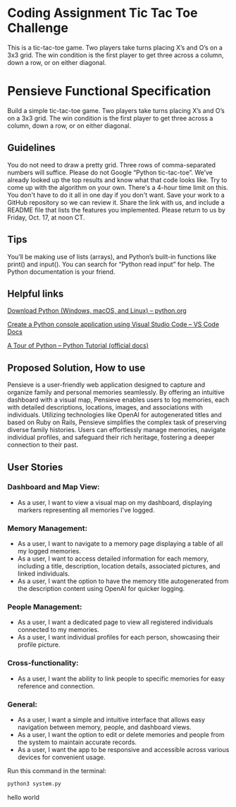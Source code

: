 # Coding Assignment Tic Tac Toe Challenge

This is a tic-tac-toe game.  Two players take turns placing X’s and O’s on a 3x3 grid.
The win condition is the first player to get three across a column, down a row, or on either diagonal.


# Pensieve Functional Specification
Build a simple tic-tac-toe game.
Two players take turns placing X’s and O’s on a 3x3 grid.
The win condition is the first player to get three across a column, down a row, or on either diagonal.


## Guidelines
You do not need to draw a pretty grid. Three rows of comma-separated numbers will suffice.
Please do not Google “Python tic-tac-toe”. We’ve already looked up the top results and know what that code looks like. Try to come up with the algorithm on your own.
There's a 4-hour time limit on this. You don't have to do it all in one day if you don't want.
Save your work to a GitHub repository so we can review it. Share the link with us, and include a README file that lists the features you implemented.
Please return to us by Friday, Oct. 17, at noon CT.

## Tips
You’ll be making use of lists (arrays), and Python’s built-in functions like print() and input().
You can search for “Python read input” for help.
The Python documentation is your friend.

## Helpful links
<a href="https://www.python.org/downloads/" target="_blank">Download Python (Windows, macOS, and Linux) – python.org</a>

<a href="https://code.visualstudio.com/docs/python/python-tutorial" target="_blank">Create a Python console application using Visual Studio Code – VS Code Docs</a>

<a href="https://docs.python.org/3/tutorial/" target="_blank">A Tour of Python – Python Tutorial (official docs)</a>

## Proposed Solution, How to use
Pensieve is a user-friendly web application designed to capture and organize family and personal memories seamlessly. By offering an intuitive dashboard with a visual map, Pensieve enables users to log memories, each with detailed descriptions, locations, images, and associations with individuals. Utilizing technologies like OpenAI for autogenerated titles and based on Ruby on Rails, Pensieve simplifies the complex task of preserving diverse family histories. Users can effortlessly manage memories, navigate individual profiles, and safeguard their rich heritage, fostering a deeper connection to their past.

## User Stories
### Dashboard and Map View:
- As a user, I want to view a visual map on my dashboard, displaying markers representing all memories I've logged.
### Memory Management:
- As a user, I want to navigate to a memory page displaying a table of all my logged memories.
- As a user, I want to access detailed information for each memory, including a title, description, location details, associated pictures, and linked individuals.
- As a user, I want the option to have the memory title autogenerated from the description content using OpenAI for quicker logging.
### People Management:
- As a user, I want a dedicated page to view all registered individuals connected to my memories.
- As a user, I want individual profiles for each person, showcasing their profile picture.
### Cross-functionality:
- As a user, I want the ability to link people to specific memories for easy reference and connection.
### General:
- As a user, I want a simple and intuitive interface that allows easy navigation between memory, people, and dashboard views.
- As a user, I want the option to edit or delete memories and people from the system to maintain accurate records.
- As a user, I want the app to be responsive and accessible across various devices for convenient usage.


Run this command in the terminal:

```bash
python3 system.py
```

hello world